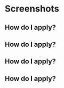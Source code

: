 



# Screenshots

## How do I apply?



## How do I apply?



## How do I apply?
## How do I apply?

